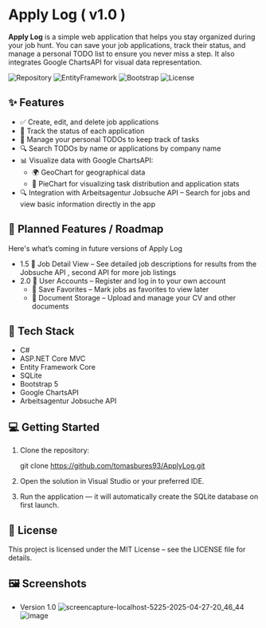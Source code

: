 # Apply Log ( v1.0 )

**Apply Log** is a simple web application that helps you stay organized during your job hunt. You can save your job applications, track their status, and manage a personal TODO list to ensure you never miss a step. It also integrates Google ChartsAPI for visual data representation.

![Repository](https://img.shields.io/badge/ASP.NET_Core-MVC-blue)
![EntityFramework](https://img.shields.io/badge/EntityFramework-Core-green)
![Bootstrap](https://img.shields.io/badge/Bootstrap-5.x-purple?logo=bootstrap)
![License](https://img.shields.io/github/license/tomasbures93/ApplyLog)

## ✨ Features

- ✅ Create, edit, and delete job applications
- 📌 Track the status of each application
- 📝 Manage your personal TODOs to keep track of tasks
- 🔍 Search TODOs by name or applications by company name
- 📊 Visualize data with Google ChartsAPI:
  - 🌍 GeoChart for geographical data
  - 🥧 PieChart for visualizing task distribution and application stats
- 🔍 Integration with Arbeitsagentur Jobsuche API – Search for jobs and view basic information directly in the app

## 📅 Planned Features / Roadmap

Here's what’s coming in future versions of Apply Log
- 1.5	📄 Job Detail View – See detailed job descriptions for results from the Jobsuche API , second API for more job listings
- 2.0	👤 User Accounts – Register and log in to your own account
  - 💼 Save Favorites – Mark jobs as favorites to view later
  - 📎 Document Storage – Upload and manage your CV and other documents

## 🚀 Tech Stack

- C#
- ASP.NET Core MVC
- Entity Framework Core
- SQLite
- Bootstrap 5
- Google ChartsAPI 
- Arbeitsagentur Jobsuche API

## 💻 Getting Started

1. Clone the repository:

   git clone https://github.com/tomasbures93/ApplyLog.git
2. Open the solution in Visual Studio or your preferred IDE.

3. Run the application — it will automatically create the SQLite database on first launch.

## 📄 License
This project is licensed under the MIT License – see the LICENSE file for details.

## 🖼️ Screenshots
- Version 1.0
![screencapture-localhost-5225-2025-04-27-20_46_44](https://github.com/user-attachments/assets/de3928d6-f80c-4bcb-8b9b-3699968b712e)
![image](https://github.com/user-attachments/assets/1a326405-76db-4d13-8f26-ba54117dd809)



